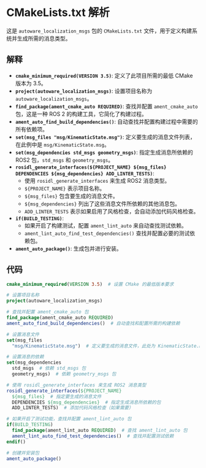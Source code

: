 # CMakeLists.txt 解析

这是 `autoware_localization_msgs` 包的 `CMakeLists.txt` 文件，用于定义构建系统并生成所需的消息类型。

## 解释

- **`cmake_minimum_required(VERSION 3.5)`**: 定义了此项目所需的最低 CMake 版本为 3.5。
- **`project(autoware_localization_msgs)`**: 设置项目名称为 `autoware_localization_msgs`。
- **`find_package(ament_cmake_auto REQUIRED)`**: 查找并配置 `ament_cmake_auto` 包，这是一种 ROS 2 的构建工具，它简化了构建过程。
- **`ament_auto_find_build_dependencies()`**: 自动查找并配置构建过程中需要的所有依赖项。
- **`set(msg_files "msg/KinematicState.msg")`**: 定义要生成的消息文件列表，在此例中是 `msg/KinematicState.msg`。
- **`set(msg_dependencies std_msgs geometry_msgs)`**: 指定生成消息所依赖的 ROS2 包，`std_msgs` 和 `geometry_msgs`。
- **`rosidl_generate_interfaces(${PROJECT_NAME} ${msg_files} DEPENDENCIES ${msg_dependencies} ADD_LINTER_TESTS)`**:
  - 使用 `rosidl_generate_interfaces` 来生成 ROS2 消息类型。
  - `${PROJECT_NAME}` 表示项目名称。
  - `${msg_files}` 包含要生成的消息文件。
  - `${msg_dependencies}` 列出了这些消息文件所依赖的其他消息包。
  - `ADD_LINTER_TESTS` 表示如果启用了风格检查，会自动添加代码风格检查。
- **`if(BUILD_TESTING)`**:
  - 如果开启了构建测试，配置 `ament_lint_auto` 来自动查找测试依赖。
  - `ament_lint_auto_find_test_dependencies()` 查找并配置必要的测试依赖包。
- **`ament_auto_package()`**: 生成包并进行安装。



## 代码

```cmake
cmake_minimum_required(VERSION 3.5)  # 设置 CMake 的最低版本要求

# 设置项目名称
project(autoware_localization_msgs)

# 查找并配置 ament_cmake_auto 包
find_package(ament_cmake_auto REQUIRED)
ament_auto_find_build_dependencies()  # 自动查找和配置所需的构建依赖

# 设置消息文件
set(msg_files
  "msg/KinematicState.msg")  # 定义要生成的消息文件，此处为 KinematicState.msg

# 设置消息的依赖
set(msg_dependencies
  std_msgs  # 依赖 std_msgs 包
  geometry_msgs)  # 依赖 geometry_msgs 包

# 使用 rosidl_generate_interfaces 来生成 ROS2 消息类型
rosidl_generate_interfaces(${PROJECT_NAME}
  ${msg_files}  # 指定要生成的消息文件
  DEPENDENCIES ${msg_dependencies}  # 指定生成消息所依赖的包
  ADD_LINTER_TESTS)  # 添加代码风格检查（如果需要）

# 如果开启了测试功能，查找并配置 ament_lint_auto 包
if(BUILD_TESTING)
  find_package(ament_lint_auto REQUIRED)  # 查找 ament_lint_auto 包
  ament_lint_auto_find_test_dependencies()  # 查找并配置测试依赖
endif()

# 创建并安装包
ament_auto_package()
```

